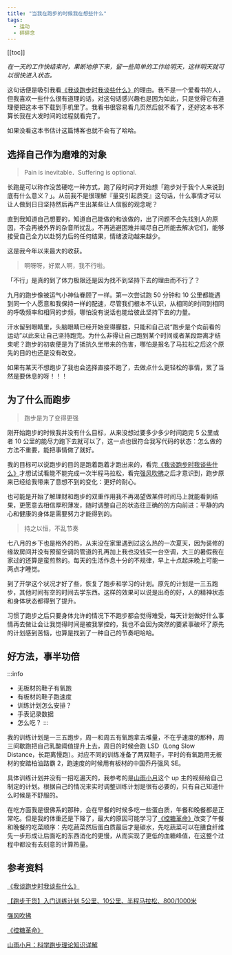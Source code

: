 ```yaml
---
title: "当我在跑步的时候我在想些什么"
tags:
  - 运动
  - 碎碎念
---
```


[[toc]]

*在一天的工作快结束时，果断地停下来，留一些简单的工作给明天，这样明天就可以很快进入状态。*

这句话便是吸引我看[《我谈跑步时我谈些什么》](https://book.douban.com/subject/3369600/)的理由。我不是一个爱看书的人，但我喜欢一些什么很有道理的话，对这句话感兴趣也是因为如此，只是觉得它有道理便把这本书下载到手机里了。我看书很容易看几页然后就不看了，还好这本书不算长我在大发时间的过程就看完了。

如果没看这本书估计这篇博客也就不会有了哈哈。

## 选择自己作为磨难的对象

> Pain is inevitable．Suffering is optional. 

长跑是可以称作没苦硬吃一种方式，跑了段时间才开始想「跑步对于我个人来说到底有什么意义？」。从前我不是很理解『量变引起质变』这句话，什么事情才可以让人做到日日坚持然后再产生出某些让人信服的观念呢？

直到我知道自己想要的，知道自己能做的和该做的，出了问题不会先找别人的原因，不会再被外界的杂音所扰乱，不再逃避困难并竭尽自己所能去解决它们，能够接受自己全力以赴努力后的任何结果，情绪波动越来越少。

这是我今年以来最大的收获。

> 啊呀呀，好累人啊，我不行啦。

「不行」是真的到了体力极限还是因为找不到坚持下去的理由而不行了？

九月的跑步像被运气小神仙眷顾了一样。第一次尝试跑 50 分钟和 10 公里都能遇到同一个人愿意和我保持一样的配速，尽管我们根本不认识，从相同的时间到相同的呼吸频率和相同的步频，哪怕没有说话也能给彼此坚持下去的力量。

汗水留到眼睛里，头脑眼睛已经开始变得朦胧，只能和自己说“跑步是个向前看的运动”以此来让自己坚持跑完。为什么非得让自己跑到某个时间或者某段距离才结束呢？跑步的初衷便是为了抵抗久坐带来的伤害，哪怕是报名了马拉松之后这个原先的目的也还是没有改变。

如果有某天不想跑步了我也会选择直接不跑了，去做点什么更轻松的事情，累了当然是要休息的呀！！！

## 为了什么而跑步

> 跑步是为了变得更强

刚开始跑步的时候我并没有什么目标，从来没想过要多少多少时间跑完 5 公里或者 10 公里的能尽力跑下去就可以了，这一点也很符合我写代码的状态：怎么做的方法不重要，能把事情做了就好。

我的目标可以说跑步的目的是跑着跑着才跑出来的，看完[《我谈跑步时我谈些什么》](https://book.douban.com/subject/3369600/)才想试试看能不能完成一次半程马拉松，看完[强风吹拂](https://www.bilibili.com/bangumi/play/ep250585/?share_source=copy_web)之后才意识到，跑步原来已经给我带来了意想不到的变化：更好的耐心。

也可能是开始了解理财和跑步的双重作用我不再渴望做某件时间马上就能看到结果，更愿意去相信厚积薄发，随时调整自己的状态往正确的的方向前进：平静的内心和健康的身体是需要努力才能得到的。

> 持之以恒，不乱节奏

七八月的乡下也是格外的热，从来没在家里遇到过这么热的一次夏天，因为装修的缘故房间并没有预留空调的管道的孔再加上我也没钱买一台空调，大三的暑假我在家过的还算是蛮煎熬的。每天的生活作息十分的不规律，早上十点起床晚上可能一两点才睡觉。

到了开学这个状况才好了些，恢复了跑步和学习的计划。原先的计划是一三五跑步，其他时间有空的时间去学东西。这样的效果可以说是出奇的好，人的精神状态和身体状态都得到了提升。

习惯了跑步之后只要身体允许的情况下不跑步都会觉得难受，每天计划做好什么事情再去做让会让我觉得时间是被我掌控的，我也不会因为突然的要紧事破坏了原先的计划感到苦恼，也算是找到了一种自己的节奏吧哈哈。

## 好方法，事半功倍

:::info
- 无板材的鞋子有氧跑
- 有板材的鞋子跑速度
- 训练计划怎么安排？
- 手表记录数据
- 怎么吃？
:::

我的训练计划是一三五跑步，周一和周五有氧跑拿去堆量，不在乎速度的那种，周三间歇跑把自己乳酸阈值提升上去，周日的时候会跑 LSD（Long Slow Distance，长距离慢跑）。对应不同的训练准备了两双鞋子，平时的有氧跑用无板材的安踏柏油路霸 2，跑速度的时候用有板材的中国乔丹强风 SE。

具体训练计划并没有一招吃遍天的，我参考的是[山雨小月](https://space.bilibili.com/3945971/channel/collectiondetail?sid=32436)这个 up 主的视频给自己制定的计划。根据自己的情况来实时调整训练计划是很有必要的，只有自己知道什么时候是不舒服的。

在吃方面我是很佛系的那种，会在早餐的时候多吃一些蛋白质，午餐和晚餐都是正常吃。但是我的体重还是下降了，最大的原因可能学习了[《控糖革命》](https://book.douban.com/subject/36707112/)改变了午餐和晚餐的吃菜顺序：先吃蔬菜然后蛋白质最后才是碳水，先吃蔬菜可以在膳食纤维先一步形成让后面吃的东西消化的更慢，从而实现了更低的血糖峰值，在这整个过程中都没有去刻意的计算热量。

## 参考资料

[《我谈跑步时我谈些什么》](https://book.douban.com/subject/3369600/)

[【跑步干货】入门训练计划 5公里、10公里、半程马拉松、800/1000米](https://www.bilibili.com/read/cv10256665/)

[强风吹拂](https://www.bilibili.com/bangumi/play/ep250585/?share_source=copy_web)

[《控糖革命》](https://book.douban.com/subject/36707112/)

[山雨小月：科学跑步理论知识详解](https://space.bilibili.com/3945971/channel/collectiondetail?sid=32436)